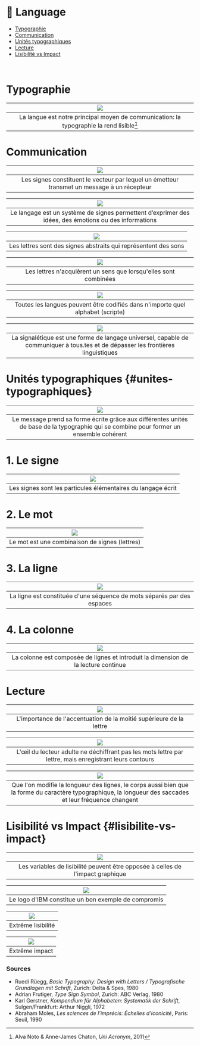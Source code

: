 # 💬 Language

- [Typographie](#typographie)
- [Communication](#communication)
- [Unités typographiques](#unites-typographiques)
- [Lecture](#lecture)
- [Lisibilité vs Impact](#lisibilite-vs-impact)

&nbsp;

# Typographie  

|![](links/1-Language_v217.gif)|
|:---:|
| La langue est notre principal moyen de communication: la typographie la rend lisible[^1] |

# Communication  

|![](links/1-Language_v2.gif)|
|:---:|
| Les signes constituent le vecteur par lequel un émetteur transmet un message à un récepteur |

|![](links/1-Language_v215.jpg)|
|:---:|
| Le langage est un système de signes permettent d’exprimer des idées, des émotions ou des informations |

|![](links/1-Language_v210.jpg)|
|:---:|
| Les lettres sont des signes abstraits qui représentent des sons |

|![](links/1-Language_v2116.jpg)|
|:---:|
| Les lettres n'acquièrent un sens que lorsqu'elles sont combinées |

|![](links/1-Language_v2120.gif)|
|:---:|
| Toutes les langues peuvent être codifiés dans n'importe quel alphabet (scripte) | 

|![](links/1-Language_v2127.gif)|
|:---:|
| La signalétique est une forme de langage universel, capable de communiquer à tous.tes et de dépasser les frontières linguistiques |

# Unités typographiques {#unites-typographiques}

|![](links/1-Language_v252.gif)|
|:---:|
| Le message prend sa forme écrite grâce aux différentes unités de base de la typographie qui se combine pour former un ensemble cohérent |

# 1. Le signe  

|![](links/1-Language_v272.gif)|
|:---:|
| Les signes sont les particules élémentaires du langage écrit |

# 2. Le mot  

|![](links/1-Language_v279.gif)|
|:---:|
| Le mot est une combinaison de signes (lettres) |

# 3. La ligne  

|![](links/1-Language_v285.gif)|
|:---:|
| La ligne est constituée d'une séquence de mots séparés par des espaces |

# 4. La colonne  

|![](links/1-Language_v2108.gif)|
|:---:|
| La colonne est composée de lignes et introduit la dimension de la lecture continue |

# Lecture  

|![](links/1-Language_v2133.gif)|
|:---:|
| L'importance de l'accentuation de la moitié supérieure de la lettre |

|![](links/1-Language_def_up2.gif)|
|:---:|
| L'œil du lecteur adulte ne déchiffrant pas les mots lettre par lettre, mais enregistrant leurs contours |

|![](links/1-Language_v2137.gif)|
|:---:|
| Que l'on modifie la longueur des lignes, le corps aussi bien que la forme du caractère typographique, la longueur des saccades et leur fréquence changent |

# Lisibilité vs Impact {#lisibilite-vs-impact}

|![](links/1-Language_v2161.gif)|
|:---:|
| Les variables de lisibilité peuvent être opposée à celles de l'impact graphique |

|![](links/1-Language_v2168.jpg)|
|:---:|
| Le logo d'IBM constitue un bon exemple de compromis |

|![](links/1-Language_v2169.jpg)|
|:---:|
| Extrême lisibilité |

|![](links/1-Language_v2170.jpg)|
|:---:|
| Extrême impact |



### Sources

- Ruedi Rüegg, *Basic Typography: Design with Letters / Typografische Grundlagen mit Schrift*, Zurich: Delta & Spes, 1980  
- Adrian Frutiger, *Type Sign Symbol*, Zurich: ABC Verlag, 1980  
- Karl Gerstner, *Kompendium für Alphabeten: Systematik der Schrift*, Sulgen/Frankfurt: Arthur Niggli, 1972  
- Abraham Moles, *Les sciences de l’imprécis: Échelles d’iconicité*, Paris: Seuil, 1990  
[^1]: Alva Noto & Anne-James Chaton, *Uni Acronym*, 2011


<!--


Toute exploration de l'alphabet présuppose
une exploration des liens entre l'écriture et le langage.
L'écriture est l'expression et la représentation du langage, qui à son tour
est « l'expression et la représentation des pensées, des sentiments, des actes de volonté ».


Il n'existe que deux systèmes d'écriture.
Outre le système alphabétique, appelé plus largement système phonétique,
il existe également le système idéographique, que l'on retrouve principalement dans l'écriture chinoise :
les signes ne représentent pas des sons, mais des mots.
Ils ne renvoient pas au son prononcé, mais à l'idée.




Il y a ensuite un deuxième aspect de l'alphabet à explorer :
les lettres sont-elles liées entre elles ?
Ce n'est qu'en combinaison, comme dans la séquence des sons prononcés, qu'elles acquièrent un sens.
La différence fondamentale est la suivante :
la parole se déroule dans le temps et l'écriture dans l'espace.
L'oreille n'a pas de direction, contrairement à l'œil.






La parole est "l'expression et la représentation... par le biais de sons et de mots liés
L'écriture - dit Wittgenstein - "peut être conçue comme un langage pour décrire des images sonores".

"Le langage est constitué de signes physiquement perceptibles'°
qui doivent toujours être considérés et compris sous trois aspects : ils signifient un état ou l'intention de l'émetteur (expression, symptôme). influencent le récepteur (appel, signal).
et transmettent des informations sur des objets et des états de fait (représentation, symbole)."

Signes:
"marque picturale se rapportant à un objet (ce qui est signifié). peut être entendue (langage parlé, musique), ou vue (lettre, geste, sémaphore). ressentie avec le sens tactile (frapper, braille).
et sentie (marques olfactives pour distinguer le territoire d'un animal)".

L'alphabet visuel est constitué d'éléments optiquement aussi différents que possible : horizontales, montants, diagonales, arcs.
Ces éléments donnent aux lettres leurs formes primaires caractéristiques, ce qui permet de les distinguer facilement
tout en créant spontanément des rythmes contrastés d'une lettre à l'autre.


"Décrire une multiplicité de lois de la vision : nous ne percevons pas des stimuli isolés mais des totalités, des interconnexions.
Les configurations sont une classe particulière de ces totalités.
Cette caractéristique est d'une importance fondamentale pour la lecture.
"L'œil parcourt par à-coups les caractères écrits d'un texte.
Il absorbe entre 3 et 10 lettres à la fois.
La taille de chacune de ces sections, appelées fixations, est déterminée principalement par le contenu informatif des signes et ne doit pas nécessairement être identique à la division en mots".11



Intégral signifie : formé en un tout. On part ici du principe aristotélicien selon lequel le tout est plus grand que la somme de ses parties. Et cela concerne tout particulièrement la typographie. La typographie est l'art de créer un tout à partir d'éléments prédéterminés. Le typographe « compose ». Il compose des lettres individuelles pour former des mots, puis des mots pour former des phrases.


Les lettres sont les particules élémentaires du langage écrit – et donc de la typographie. Ce sont des signes figuratifs pour des sons sans contenu, des éléments qui n'acquièrent un sens et une valeur que lorsqu'ils sont combinés. Cela signifie que les combinaisons de 2, 3 lettres ou plus forment dans tous les cas une image verbale, mais que certaines lettres ne rendent une idée précise que dans un certain ordre ; elles constituent littéralement un mot. Pour clarifier l'exemple sous un autre angle, prenons 4 lettres qui peuvent être combinées de 4 façons différentes. Nous voyons alors qu'une seule combinaison a du sens. Les 23 autres sont certes lisibles et prononçables, elles contiennent les mêmes éléments et donnent le même résultat. Mais elles ne constituent pas un tout linguistique. Elles restent dénuées de sens.




Que l'on modifie la longueur des lignes, le corps aussi bien que la forme du caractère typographique, ou encore le contraste entre le blanc de la page et les lettres noires, et le même texte sera lu plus ou moins rapidement. En fonction du type d'imprimé, la longueur des saccades et leur fréquence changent.




Alors que le lecteur est à peine capable de déchiffrer la ligne dont la partie supérieure de la hauteur de x et les ascendantes des lettres sont recouvertes, en règle générale, le texte reste encore lisible lorsque les parties inférieures de la lettre sont effacées.




Résumé :
1. La typographie intégrale vise à marier le langage et la typographie pour créer une nouvelle unité, un tout supérieur. Le texte et la typographie ne sont pas tant deux processus consécutifs à différents niveaux que des éléments qui s'interpénètrent.
2. L'unité est atteinte en différentes phases, chacune incluant la précédente :
- dans l'intégration de différents signes, différentes lettres dans le mot. Exemples 1 à 4
- dans l'intégration de différents mots dans la phrase. Exemples 5 à 8
- dans l'intégration de différentes phrases dans la
dimension « temps de lecture ». Exemples 9 à 12
- dans l'intégration de problèmes et de fonctions indépendants. Exemples 13 à 39




Le « Compendium pour lettrés » - le système d'écriture,
est un inventaire des aspects de l'alphabet et de ses possibilités.


En principe, l'allemand, comme toutes les langues, peut être codifié dans n'importe quel alphabet.

Le texte et la typographie sont des éléments qui s'interpénètrent pour former un tout supéfieur. La parole se déroule dans le temps et l'écriture dans l'espace

-->

